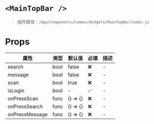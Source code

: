 # `<MainTopBar />`

> 组件路径：`/App/Components/Common/Widgets/MainTopBar/index.js`

# Props

| 属性           | 类型 | 默认值   | 必填 | 描述 |
| -------------- | ---- | -------- | ---- | ---- |
| search         | bool | false    | ❌   | -    |
| message        | bool | false    | ❌   | -    |
| scan           | bool | true     | ❌   | -    |
| isLogin        | bool | -        | ✅   | -    |
| onPressScan    | func | () => {} | ❌   | -    |
| onPressSearch  | func | () => {} | ❌   | -    |
| onPressMessage | func | () => {} | ❌   | -    |
